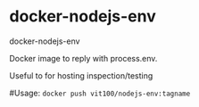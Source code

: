 # docker-nodejs-env
docker-nodejs-env


Docker image to reply with process.env.

Useful to for hosting inspection/testing

#Usage:
`docker push vit100/nodejs-env:tagname`
